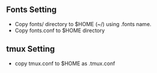 

## Fonts Setting ##
- Copy fonts/ directory to $HOME (~/) using .fonts name.
- Copy fonts.conf to $HOME directory

## tmux Setting ##
- copy tmux.conf to $HOME as .tmux.conf
